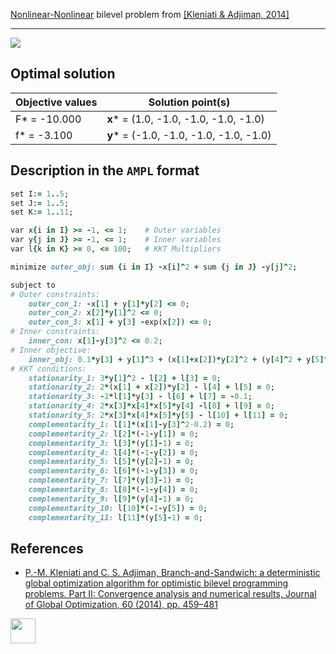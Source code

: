 [Nonlinear-Nonlinear](/BASBLib/NLP-NLP-problems) bilevel problem from [\[Kleniati & Adjiman, 2014\]][Kleniati & Adjiman, 2014]

---

![](/BASBLib/images/ka_2014_02_eq.jpg)

## Optimal solution

Objective values   | Solution point(s)                      |
------------------ | -------------------------------------- |
F* = -10.000       | __x__* = (1.0, -1.0, -1.0, -1.0, -1.0) |
f* = -3.100        | __y__* = (-1.0, -1.0, -1.0, -1.0, -1.0)|

## Description in the `AMPL` format

```ruby
set I:= 1..5;
set J:= 1..5;
set K:= 1..11;

var x{i in I} >= -1, <= 1;    # Outer variables
var y{j in J} >= -1, <= 1;    # Inner variables
var l{k in K} >= 0, <= 100;   # KKT Multipliers

minimize outer_obj: sum {i in I} -x[i]^2 + sum {j in J} -y[j]^2;

subject to
# Outer constraints:
    outer_con_1: -x[1] + y[1]*y[2] <= 0;
    outer_con_2: x[2]*y[1]^2 <= 0;
    outer_con_3: x[1] + y[3] -exp(x[2]) <= 0;
# Inner constraints:
    inner_con: x[1]-y[3]^2 <= 0.2;
# Inner objective:
    inner_obj: 0.1*y[3] + y[1]^3 + (x[1]+x[2])*y[2]^2 + (y[4]^2 + y[5]^2)*x[3]*x[4]*x[5] = 0;
# KKT conditions:
    stationarity_1: 3*y[1]^2 - l[2] + l[3] = 0;
    stationarity_2: 2*(x[1] + x[2])*y[2] - l[4] + l[5] = 0;
    stationarity_3: -2*l[1]*y[3] - l[6] + l[7] = -0.1;
    stationarity_4: 2*x[3]*x[4]*x[5]*y[4] -l[8] + l[9] = 0;
    stationarity_5: 2*x[3]*x[4]*x[5]*y[5] - l[10] + l[11] = 0;
    complementarity_1: l[1]*(x[1]-y[3]^2-0.2) = 0;
    complementarity_2: l[2]*(-1-y[1]) = 0;
    complementarity_3: l[3]*(y[1]-1) = 0;
    complementarity_4: l[4]*(-1-y[2]) = 0;
    complementarity_5: l[5]*(y[2]-1) = 0;
    complementarity_6: l[6]*(-1-y[3]) = 0;
    complementarity_7: l[7]*(y[3]-1) = 0;
    complementarity_8: l[8]*(-1-y[4]) = 0;
    complementarity_9: l[9]*(y[4]-1) = 0;
    complementarity_10: l[10]*(-1-y[5]) = 0;
    complementarity_11: l[11]*(y[5]-1) = 0;
```

##  References

 - [P.-M. Kleniati and C. S. Adjiman, Branch-and-Sandwich: a deterministic global optimization algorithm for optimistic bilevel programming problems. Part II: Convergence analysis and numerical results, Journal of Global Optimization, 60 (2014), pp. 459–481](https://doi.org/10.1007/s10898-013-0120-8)

[<img src="http://www.interupgrade.com/images/pfeil-backbutton.png" width="40" height="40">](/BASBLib/NLP-NLP-problems "Back to summary of NLP-NLP bilevel problems")

[Kleniati & Adjiman, 2014]: https://doi.org/10.1007/s10898-013-0120-8